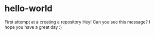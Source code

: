 # hello-world
First attempt at a creating a repository 
Hey! Can you see this message? I hope you have a great day :)
